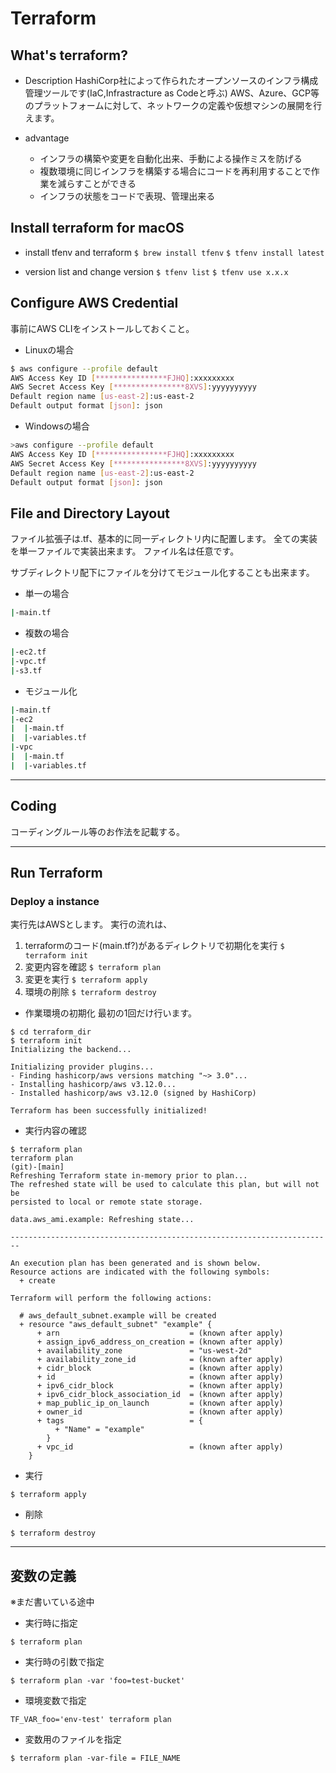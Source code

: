 # Terraform
## What's terraform?
- Description
HashiCorp社によって作られたオープンソースのインフラ構成管理ツールです(IaC,Infrastracture as Codeと呼ぶ)
AWS、Azure、GCP等のプラットフォームに対して、ネットワークの定義や仮想マシンの展開を行えます。

- advantage
  - インフラの構築や変更を自動化出来、手動による操作ミスを防げる
  - 複数環境に同じインフラを構築する場合にコードを再利用することで作業を減らすことができる
  - インフラの状態をコードで表現、管理出来る

## Install terraform for macOS

- install tfenv and terraform
`$ brew install tfenv`
`$ tfenv install latest`

- version list and change version
`$ tfenv list`
`$ tfenv use x.x.x`

## Configure AWS Credential
事前にAWS CLIをインストールしておくこと。

- Linuxの場合

```bash
$ aws configure --profile default
AWS Access Key ID [****************FJHQ]:xxxxxxxxx
AWS Secret Access Key [****************8XVS]:yyyyyyyyyy
Default region name [us-east-2]:us-east-2
Default output format [json]: json
```

- Windowsの場合

```bash
>aws configure --profile default
AWS Access Key ID [****************FJHQ]:xxxxxxxxx
AWS Secret Access Key [****************8XVS]:yyyyyyyyyy
Default region name [us-east-2]:us-east-2
Default output format [json]: json
```

## File and Directory Layout
ファイル拡張子は.tf、基本的に同一ディレクトリ内に配置します。
全ての実装を単一ファイルで実装出来ます。
ファイル名は任意です。

サブディレクトリ配下にファイルを分けてモジュール化することも出来ます。

- 単一の場合

```bash
|-main.tf
```

- 複数の場合

```bash
|-ec2.tf
|-vpc.tf
|-s3.tf
```

- モジュール化

```bash
|-main.tf
|-ec2
|  |-main.tf
|  |-variables.tf
|-vpc
|  |-main.tf
|  |-variables.tf
```

---

## Coding
コーディングルール等のお作法を記載する。

---

## Run Terraform
### Deploy a instance

実行先はAWSとします。
実行の流れは、
1. terraformのコード(main.tf?)があるディレクトリで初期化を実行 `$ terraform init`
2. 変更内容を確認 `$ terraform plan`
3. 変更を実行 `$ terraform apply`
4. 環境の削除 `$ terraform destroy`

- 作業環境の初期化
最初の1回だけ行います。

```
$ cd terraform_dir
$ terraform init
Initializing the backend...

Initializing provider plugins...
- Finding hashicorp/aws versions matching "~> 3.0"...
- Installing hashicorp/aws v3.12.0...
- Installed hashicorp/aws v3.12.0 (signed by HashiCorp)

Terraform has been successfully initialized!
```

- 実行内容の確認
```
$ terraform plan
terraform plan                                                                                           (git)-[main]
Refreshing Terraform state in-memory prior to plan...
The refreshed state will be used to calculate this plan, but will not be
persisted to local or remote state storage.

data.aws_ami.example: Refreshing state...

------------------------------------------------------------------------

An execution plan has been generated and is shown below.
Resource actions are indicated with the following symbols:
  + create

Terraform will perform the following actions:

  # aws_default_subnet.example will be created
  + resource "aws_default_subnet" "example" {
      + arn                             = (known after apply)
      + assign_ipv6_address_on_creation = (known after apply)
      + availability_zone               = "us-west-2d"
      + availability_zone_id            = (known after apply)
      + cidr_block                      = (known after apply)
      + id                              = (known after apply)
      + ipv6_cidr_block                 = (known after apply)
      + ipv6_cidr_block_association_id  = (known after apply)
      + map_public_ip_on_launch         = (known after apply)
      + owner_id                        = (known after apply)
      + tags                            = {
          + "Name" = "example"
        }
      + vpc_id                          = (known after apply)
    }
```

- 実行
```
$ terraform apply
```

- 削除
```
$ terraform destroy
```

---

## 変数の定義
※まだ書いている途中

- 実行時に指定
```
$ terraform plan
```

- 実行時の引数で指定
```
$ terraform plan -var 'foo=test-bucket'
```

- 環境変数で指定
```
TF_VAR_foo='env-test' terraform plan
```

- 変数用のファイルを指定
```
$ terraform plan -var-file = FILE_NAME
```
